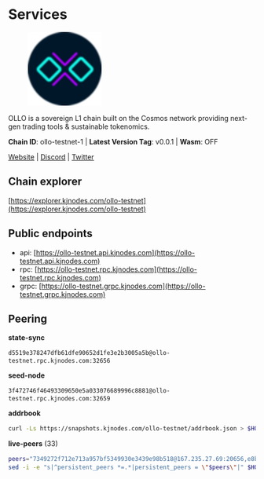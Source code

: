 # Services

<figure><img src="https://raw.githubusercontent.com/kj89/cosmos-images/main/logos/ollo.png" width="150" alt=""><figcaption></figcaption></figure>

OLLO is a sovereign L1 chain built on the Cosmos network providing  next-gen trading tools & sustainable tokenomics.

**Chain ID**: ollo-testnet-1 | **Latest Version Tag**: v0.0.1 | **Wasm**: OFF

[Website](https://www.ollostation.zone) | [Discord](https://discord.com/invite/GxBqZ9mSSm) | [Twitter](https://twitter.com/OLLOStation)




## Chain explorer
[https://explorer.kjnodes.com/ollo-testnet](https://explorer.kjnodes.com/ollo-testnet)

## Public endpoints

* api: [https://ollo-testnet.api.kjnodes.com](https://ollo-testnet.api.kjnodes.com)
* rpc: [https://ollo-testnet.rpc.kjnodes.com](https://ollo-testnet.rpc.kjnodes.com)
* grpc: [https://ollo-testnet.grpc.kjnodes.com](https://ollo-testnet.grpc.kjnodes.com)

## Peering

**state-sync**

```text
d5519e378247dfb61dfe90652d1fe3e2b3005a5b@ollo-testnet.rpc.kjnodes.com:32656
```

**seed-node**

```text
3f472746f46493309650e5a033076689996c8881@ollo-testnet.rpc.kjnodes.com:32659
```

**addrbook**
```bash
curl -Ls https://snapshots.kjnodes.com/ollo-testnet/addrbook.json > $HOME/.ollo/config/addrbook.json
```

**live-peers** (33)
```bash
peers="7349272f712e713a957bf5349930e3439e98b518@167.235.27.69:20656,e8bdc07477c4a49acf1a4c91e3dc34fe2372169e@161.97.153.160:26656,69d2c02f413bea1376f5398646f0c2ce0f82d62e@141.94.73.93:26656,a553ae4af55d127300dd707a46e715b47a82610a@65.21.131.215:26626,cadc2b601a188aedbe4156a6eb5a81e00770bcfc@65.108.219.110:26656,d5519e378247dfb61dfe90652d1fe3e2b3005a5b@65.109.68.190:32656,2a8f0fada8b8b71b8154cf30ce44aebea1b5fe3d@162.19.238.122:26656,7dc63d58dccf6777206d5cdbc1ec1b9ba5221bd5@65.108.97.58:15656,dba5e8b41c4e369418f83a449966e4eb7ca05cd4@65.109.23.114:18156,67d27bdbc3c444c557d555164518d8f551a922c5@136.243.103.32:46656,95ca646da3736cef5d6c6704f736bc49ff87ef6c@109.123.249.213:26656,8c4a28db4a9f4a37725d504d6f87fb5e1aee0266@49.12.216.13:46656,032845b1a798108bfc1fd91ebe5bdbbccd4a34d8@135.181.221.186:32656,517786f9e5e9caf196fed64c2130528e0ef59643@65.109.70.23:18156,d6c5ff021b091a1fd93b9f811cf7fca0d31e8510@65.108.238.61:46656,43da48176665407ebbe40f809a0ec2c84ab0579e@65.109.24.121:26656,536c816c0d32ceb601fcf047284f65dc68c0513a@65.21.134.202:26626,bc73e1f3bde267171309e723416690c9c7404881@142.132.199.236:27656,b5f55cfc7b4d19f2dd3cdc71795f5a81e2c67f96@38.242.232.72:26656,6a2e6873ad316bc45342ec3b79430657fe714233@209.97.179.146:26656,29b78da822388df177f4111e6589958d9f796f06@65.109.122.105:60856,7db2f25b3bceeb32769d20316d5f1567f0a4bb54@167.86.99.7:16656,3ea40f63890f10272201edf96d2a49e197e52091@65.108.105.48:18156,f09d8e2ada2d1d66a9cc8213a1d8ca7c6e5a29a6@65.108.79.57:54656,ab89596768849d679ed11a9e1848224760a278cc@83.171.248.175:32656,0d642afa8df369a5021609c43bb7765a332a615f@65.109.106.91:17656,0bee9e500e51465917506b47691a8fb032100da9@94.130.200.168:32656,d94c9bf688c921319bf3747e41cc6bafd589ffde@65.21.134.243:26677,412da32e046360f7e5168a89f80172ad093b17d9@65.109.37.58:17656,dd577d8f2e997d7e70495640aff124ddb70d1a21@95.217.192.222:26656,5c2a752c9b1952dbed075c56c600c3a79b58c395@195.3.220.135:27006,42beefd08b5f8580177d1506220db3a548090262@65.108.195.29:26116,decd8ce4d593094c23aace70715291f8a5808da3@212.227.160.56:28656"
sed -i -e "s|^persistent_peers *=.*|persistent_peers = \"$peers\"|" $HOME/.ollo/config/config.toml
```

